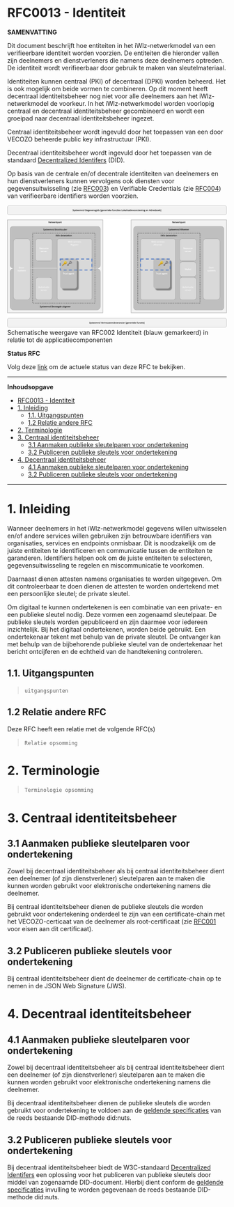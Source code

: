 # RFC0013 - Identiteit

**SAMENVATTING**

Dit document beschrijft hoe entiteiten in het iWlz-netwerkmodel van een verifieerbare identiteit worden voorzien. De entiteiten die hieronder vallen zijn deelnemers en dienstverleners die namens deze deelnemers optreden. De identiteit wordt verifieerbaar door gebruik te maken van sleutelmateriaal.

Identiteiten kunnen centraal (PKI) of decentraal (DPKI) worden beheerd. Het is ook mogelijk om beide vormen te combineren. Op dit moment heeft decentraal identiteitsbeheer nog niet voor alle deelnemers aan het iWlz-netwerkmodel de voorkeur. In het iWlz-netwerkmodel worden voorlopig  centraal en decentraal identiteitsbeheer gecombineerd en wordt een groeipad naar decentraal identiteitsbeheer ingezet.

Centraal identiteitsbeheer wordt ingevuld door het toepassen van een door VECOZO beheerde public key infrastructuur (PKI).

Decentraal identiteitsbeheer wordt ingevuld door het toepassen van de standaard [Decentralized Identifers](https://www.w3.org/TR/did-core/) (DID).

Op basis van de centrale en/of decentrale identiteiten van deelnemers en hun dienstverleners kunnen vervolgens ook diensten voor gegevensuitwisseling (zie [RFC003](/RFC/RFC0003%20-%20Adresboek.md)) en Verifiable Credentials (zie [RFC004](/RFC/RFC0004%20-%20Verifiable%20Credentials.md)) van verifieerbare identifiers worden voorzien.

![Alt text](../imagesrc/rfc0013-01-Identiteit.png)
Schematische weergave van RFC002 Identiteit (blauw gemarkeerd) in relatie tot de applicatiecomponenten

**Status RFC**

Volg deze [link](https://github.com/iStandaarden/iWlz-RFC/issues/8) om de actuele status van deze RFC te bekijken.

---
**Inhoudsopgave**
- [RFC0013 - Identiteit](#rfc0013---identiteit)
- [1. Inleiding](#1-inleiding)
  - [1.1. Uitgangspunten](#11-uitgangspunten)
  - [1.2 Relatie andere RFC](#12-relatie-andere-rfc)
- [2. Terminologie](#2-terminologie)
- [3. Centraal identiteitsbeheer](#3-centraal-identiteitsbeheer)
  - [3.1 Aanmaken publieke sleutelparen voor ondertekening](#31-aanmaken-publieke-sleutelparen-voor-ondertekening)
  - [3.2 Publiceren publieke sleutels voor ondertekening](#32-publiceren-publieke-sleutels-voor-ondertekening)
- [4. Decentraal identiteitsbeheer](#4-decentraal-identiteitsbeheer)
  - [4.1 Aanmaken publieke sleutelparen voor ondertekening](#41-aanmaken-publieke-sleutelparen-voor-ondertekening)
  - [3.2 Publiceren publieke sleutels voor ondertekening](#32-publiceren-publieke-sleutels-voor-ondertekening-1)

---
# 1. Inleiding
Wanneer deelnemers in het iWlz-netwerkmodel gegevens willen uitwisselen en/of andere services willen gebruiken zijn betrouwbare identifiers van organisaties, services en endpoints onmisbaar. Dit is noodzakelijk om de juiste entiteiten te identificeren en communicatie tussen de entiteiten te garanderen. Identifiers helpen ook om de juiste entiteiten te selecteren, gegevensuitwisseling te regelen en miscommunicatie te voorkomen.

Daarnaast dienen attesten namens organisaties te worden uitgegeven. Om dit controleerbaar te doen dienen de attesten te worden ondertekend met een persoonlijke sleutel; de private sleutel. 

Om digitaal te kunnen ondertekenen is een combinatie van een private- en een publieke sleutel nodig. Deze vormen een zogenaamd sleutelpaar. De publieke sleutels worden gepubliceerd en zijn daarmee voor iedereen inzichtelijk. Bij het digitaal ondertekenen, worden beide gebruikt. Een ondertekenaar tekent met behulp van de private sleutel. De ontvanger kan met behulp van de bijbehorende publieke sleutel van de ondertekenaar het bericht ontcijferen en de echtheid van de handtekening controleren.


## 1.1. Uitgangspunten
>```uitgangspunten```

## 1.2 Relatie andere RFC
Deze RFC heeft een relatie met de volgende RFC(s)
>```Relatie opsomming```


# 2. Terminologie
>```Terminologie opsomming```

# 3. Centraal identiteitsbeheer

## 3.1 Aanmaken publieke sleutelparen voor ondertekening
Zowel bij decentraal identiteitsbeheer als bij centraal identiteitsbeheer dient een deelnemer (of zijn dienstverlener) sleutelparen aan te maken die kunnen worden gebruikt voor elektronische ondertekening namens die deelnemer.

Bij centraal identiteitsbeheer dienen de publieke sleutels die worden gebruikt voor ondertekening onderdeel te zijn van een certificate-chain met het VECOZO-certicaat van de deelnemer als root-certificaat (zie [RFC001](/RFC/RFC0001%20-%20Certificaatstructuur%20veilige%20verbinging.md) voor eisen aan dit certificaat).

## 3.2 Publiceren publieke sleutels voor ondertekening
Bij centraal identiteitsbeheer dient de deelnemer de certificate-chain op te nemen in de JSON Web Signature (JWS).

# 4. Decentraal identiteitsbeheer

## 4.1 Aanmaken publieke sleutelparen voor ondertekening
Zowel bij decentraal identiteitsbeheer als bij centraal identiteitsbeheer dient een deelnemer (of zijn dienstverlener) sleutelparen aan te maken die kunnen worden gebruikt voor elektronische ondertekening namens die deelnemer.

Bij decentraal identiteitsbeheer dienen de publieke sleutels die worden gebruikt voor ondertekening te voldoen aan de [geldende specificaties](https://nuts-foundation.gitbook.io/v1/rfc/rfc006-distributed-registry) van de reeds bestaande DID-methode did:nuts. 

## 3.2 Publiceren publieke sleutels voor ondertekening
Bij decentraal identiteitsbeheer biedt de W3C-standaard [Decentralized Identifers](https://www.w3.org/TR/did-core/) een oplossing voor het publiceren van publieke sleutels door middel van zogenaamde DID-document. Hierbij dient conform de [geldende specificaties](https://nuts-foundation.gitbook.io/v1/rfc/rfc006-distributed-registry) invulling te worden gegevenaan de reeds bestaande DID-methode did:nuts.